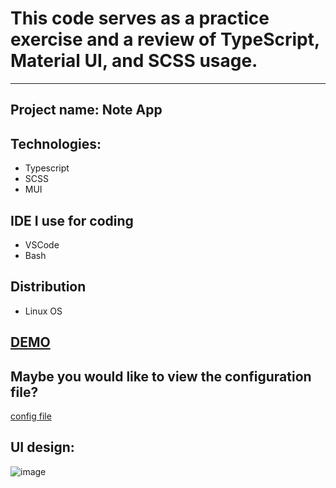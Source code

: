 # This code serves as a practice exercise and a review of TypeScript, Material UI, and SCSS usage.
------------------------------------------------------------
## Project name: Note App

## Technologies:
- Typescript
- SCSS
- MUI

## IDE I use for coding
- VSCode
- Bash

## Distribution
- Linux OS

## [DEMO]()

## Maybe you would like to view the configuration file?
[config file](./config.md)

## UI design:
![image](https://github.com/JuliaThTranNguyen/NoteApp/assets/49017322/3a651900-c87b-4c45-a7f6-cd877f80113e)